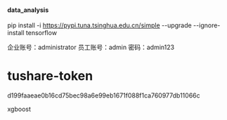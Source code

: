 
#### data_analysis

pip install -i https://pypi.tuna.tsinghua.edu.cn/simple --upgrade --ignore-install tensorflow

企业账号：administrator
员工账号：admin
密码：admin123

# tushare-token
d199faaeae0b16cd75bec98a6e99eb1671f088f1ca760977db11066c

xgboost

